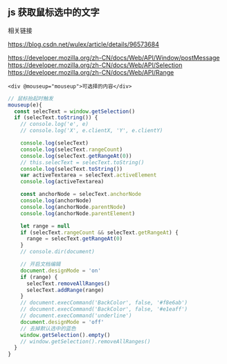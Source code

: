 ## js 获取鼠标选中的文字

相关链接

<!-- 案例 -->

https://blog.csdn.net/wulex/article/details/96573684

<!-- 文档 -->

https://developer.mozilla.org/zh-CN/docs/Web/API/Window/postMessage
https://developer.mozilla.org/zh-CN/docs/Web/API/Selection
https://developer.mozilla.org/zh-CN/docs/Web/API/Range

```
<div @mouseup="mouseup">可选择的内容</div>
```

```javascript
// 鼠标抬起时触发
mouseup(e){
  const selecText = window.getSelection()
  if (selecText.toString()) {
    // console.log('e', e)
    // console.log('X', e.clientX, 'Y', e.clientY)

    console.log(selecText)
    console.log(selecText.rangeCount)
    console.log(selecText.getRangeAt(0))
    // this.selecText = selecText.toString()
    console.log(selecText.toString())
    var activeTextarea = selecText.activeElement
    console.log(activeTextarea)

    const anchorNode = selecText.anchorNode
    console.log(anchorNode)
    console.log(anchorNode.parentNode)
    console.log(anchorNode.parentElement)

    let range = null
    if (selecText.rangeCount && selecText.getRangeAt) {
      range = selecText.getRangeAt(0)
    }
    // console.dir(document)

    // 开启文档编辑
    document.designMode = 'on'
    if (range) {
      selecText.removeAllRanges()
      selecText.addRange(range)
    }
    // document.execCommand('BackColor', false, '#f8e6ab')
    // document.execCommand('BackColor', false, '#e1eaff')
    // document.execCommand('underline')
    document.designMode = 'off'
    // 去掉默认选中的蓝色
    window.getSelection().empty()
    // window.getSelection().removeAllRanges()
  }
}
```
